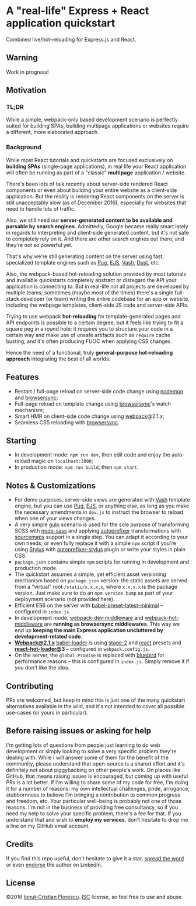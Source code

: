 # A "real-life" Express + React application quickstart

Combined live/hot-reloading for Express.js and React.

## Warning

Work in progress!

## Motivation

### TL;DR

While a simple, webpack-only based development scenario is perfectly suited for building SPAs, building multipage applications or websites require a different, more elaborated approach.

### Background

While most React tutorials and quickstarts are focused exclusively on **building SPAs** (single-page applications), in real life your React application will often be running as part of a "classic" **multipage** application / website.

There's been lots of talk recently about server-side rendered React components or even about building your entire website as a client-side application. But the reality is rendering React components on the server is still unacceptably slow (as of December 2016), especially for websites that need to handle lots of traffic.

Also, we still need our **server-generated content to be available and parsable by search engines**. Admittedly, Google became really smart lately in regards to interpreting and client-side generated content, but it's not safe to completely rely on it. And there are other search engines out there, and they're not so powerful yet.

That's why we're still generating content on the server using fast, specialized template engines such as [Pug](https://pugjs.org/api/getting-started.html), [EJS](http://ejs.co/), [Vash](https://github.com/kirbysayshi/vash), [Dust](http://www.dustjs.com/), etc.  

Also, the webpack-based hot-reloading solution provided by most tutorials and available quickstarts completely abstract or disregard the API your application is connecting to. But in real-life not all projects are developed by multiple teams; sometimes (maybe most of the times) there's a single full-stack developer (or team) writing the entire codebase for an app or website, including the webpage templates, client-side JS code and server-side APIs.

Trying to use webpack **hot-reloading** for template-generated pages and API endpoints is possible to a certain degree, but it feels like trying to fit a square peg in a round hole: it requires you to structure your code in a certain way and make use of unsafe artifacts such as `require` cache busting, and it's often producing FUOC when applying CSS changes.

Hence the need of a functional, truly **general-purpose hot-reloading approach** integrating the best of all worlds.

## Features

- Restart / full-page reload on server-side code change using [nodemon](http://nodemon.io/) and [browsersync](https://www.browsersync.io/);
- Full-page reload on template change using [browsersync](https://www.browsersync.io/)'s watch mechanism;
- Smart HMR on client-side code change using [webpack](https://webpack.js.org/)@2.1.x;
- Seamless CSS reloading with [browsersync](https://www.browsersync.io/).

## Starting

- In development mode: `npm run dev`, then edit code and enjoy the auto-reload magic on `localhost:3000`;
- In production mode: `npm run build`, then `npm start`.

## Notes & Customizations

- For demo purposes, server-side views are generated with [Vash](https://github.com/kirbysayshi/vash) template engine, but you can use [Pug](https://pugjs.org/api/getting-started.html), [EJS](http://ejs.co/), or anything else, as long as you make the necessary amendments in `dev.js` to instruct the browser to reload when one of your views changes.
- A very simple [gulp](http://gulpjs.com/) scenario is used for the sole purpose of transforming SCSS with [node-sass](https://github.com/sass/node-sass) and applying [autoprefixer](https://github.com/postcss/autoprefixer) transformations with [sourcemaps](https://github.com/floridoo/gulp-sourcemaps) support in a single step. You can adapt it according to your own needs, or even fully replace it with a simple `npm` script if you're using [Stylus](http://stylus-lang.com/) with [autoprefixer-stylus](https://github.com/jescalan/autoprefixer-stylus) plugin or write your styles in plain CSS.
- `package.json` contains simple `npm` scripts for running in development and production mode.
- The quickstart assumes a simple, yet efficient asset versioning mechanism based on `package.json` version: the static assets are served from a "virtual" root `/static/x.x.x.x`, where `x.x.x.x` is the package version. Just make sure to do an `npm version bump` as part of your deployment scenario (not provided here).
- Efficient ES6 on the server with [babel-preset-latest-minimal](https://github.com/gabmontes/babel-preset-latest-minimal) – configured in `index.js`.
- In development mode, [webpack-dev-middleware](https://github.com/webpack/webpack-dev-middleware) and [webpack-hot-middleware](https://github.com/glenjamin/webpack-hot-middleware) are **running as browsersync middlewares**. This way we end up **keeping the main Express application uncluttered by development-related code**.
- **Webpack@2.1.x** [babel-loader](https://github.com/babel/babel-loader) is using [stage-2](https://babeljs.io/docs/plugins/preset-stage-2/) and [react](https://babeljs.io/docs/plugins/preset-react/) presets and **[react-hot-loader](https://github.com/gaearon/react-hot-loader)@3** – configured in `webpack.config.js`.
- On the server, the `global.Promise` is replaced with [bluebird](http://bluebirdjs.com/docs/getting-started.html) for performance reasons – this is configured in `index.js`. Simply remove it if you don't like the idea.

## Contributing

PRs are welcomed, but keep in mind this is just one of the many quickstart alternatives available in the wild, and it's not intended to cover all possible use-cases (or yours in particular).

## Before raising issues or asking for help

I'm getting lots of questions from people just learning to do web development or simply looking to solve a very specific problem they're dealing with. While I will answer some of them for the benefit of the community, please understand that open-source is a shared effort and it's definitely not about piggybacking on other people's work. On places like GitHub, that means raising issues is encouraged, but coming up with useful PRs is a lot better. If I'm willing to share some of my code for free, I'm doing it for a number of reasons: my own intellectual challenges, pride, arrogance, stubbornness to believe I'm bringing a contribution to common progress and freedom, etc. Your particular well-being is probably not one of those reasons. I'm not in the business of providing free consultancy, so if you need my help to solve your specific problem, there's a fee for that. If you understand that and wish to **employ my services**, don't hesitate to drop me a line on my GitHub email account.

## Credits

If you find this repo useful, don't hesitate to give it a star, [spread the word](http://twitter.com/share?text=Checkout%20this%20custom%20Express%2BReact%20quickstart!&amp;url=http%3A%2F%2Fgithub.com/icflorescu/quickstart-express-react&amp;hashtags=javascript,nodejs,express,react,hmr&amp;via=icflorescu) or even [endorse](https://www.linkedin.com/in/icflorescu) the author on LinkedIn.

## License

©2016 [Ionut-Cristian Florescu](https://github.com/icflorescu). [ISC](https://en.wikipedia.org/wiki/ISC_license) license, so feel free to use and abuse.
